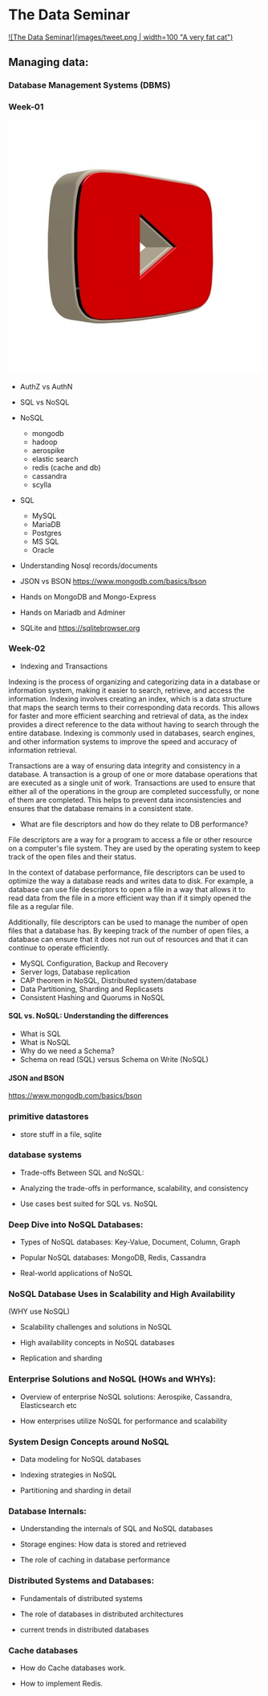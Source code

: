 # The Data Seminar

[![The Data Seminar](images/tweet.png | width=100 "A very fat cat")](https://x.com/LVNilesh/status/1769527179740664115?s=20)

## Managing data:

### Database Management Systems (DBMS)

### Week-01

[![video| width=30](images/play.jpg)](https://player.vimeo.com/video/925660810)

- AuthZ vs AuthN
- SQL vs NoSQL

- NoSQL

  - mongodb
  - hadoop
  - aerospike
  - elastic search
  - redis (cache and db)
  - cassandra
  - scylla

- SQL

  - MySQL
  - MariaDB
  - Postgres
  - MS SQL
  - Oracle

- Understanding Nosql records/documents
- JSON vs BSON https://www.mongodb.com/basics/bson

- Hands on MongoDB and Mongo-Express
- Hands on Mariadb and Adminer
- SQLite and https://sqlitebrowser.org

### Week-02

- Indexing and Transactions

Indexing is the process of organizing and categorizing data in a database or information system, making it easier to search, retrieve, and access the information. Indexing involves creating an index, which is a data structure that maps the search terms to their corresponding data records. This allows for faster and more efficient searching and retrieval of data, as the index provides a direct reference to the data without having to search through the entire database. Indexing is commonly used in databases, search engines, and other information systems to improve the speed and accuracy of information retrieval.

Transactions are a way of ensuring data integrity and consistency in a database. A transaction is a group of one or more database operations that are executed as a single unit of work. Transactions are used to ensure that either all of the operations in the group are completed successfully, or none of them are completed. This helps to prevent data inconsistencies and ensures that the database remains in a consistent state.

- What are file descriptors and how do they relate to DB performance?

File descriptors are a way for a program to access a file or other resource on a computer's file system. They are used by the operating system to keep track of the open files and their status.

In the context of database performance, file descriptors can be used to optimize the way a database reads and writes data to disk. For example, a database can use file descriptors to open a file in a way that allows it to read data from the file in a more efficient way than if it simply opened the file as a regular file.

Additionally, file descriptors can be used to manage the number of open files that a database has. By keeping track of the number of open files, a database can ensure that it does not run out of resources and that it can continue to operate efficiently.

- MySQL Configuration, Backup and Recovery
- Server logs, Database replication
- CAP theorem in NoSQL, Distributed system/database
- Data Partitioning, Sharding and Replicasets
- Consistent Hashing and Quorums in NoSQL

#### SQL vs. NoSQL: Understanding the differences

- What is SQL
- What is NoSQL
- Why do we need a Schema?
- Schema on read (SQL) versus Schema on Write (NoSQL)

#### JSON and BSON

https://www.mongodb.com/basics/bson

### primitive datastores

- store stuff in a file, sqlite

### database systems

- Trade-offs Between SQL and NoSQL:

- Analyzing the trade-offs in performance, scalability, and consistency

- Use cases best suited for SQL vs. NoSQL

### Deep Dive into NoSQL Databases:

- Types of NoSQL databases: Key-Value, Document, Column, Graph

- Popular NoSQL databases: MongoDB, Redis, Cassandra

- Real-world applications of NoSQL

### NoSQL Database Uses in Scalability and High Availability

(WHY use NoSQL)

- Scalability challenges and solutions in NoSQL

- High availability concepts in NoSQL databases

- Replication and sharding

### Enterprise Solutions and NoSQL (HOWs and WHYs):

- Overview of enterprise NoSQL solutions: Aerospike, Cassandra, Elasticsearch etc

- How enterprises utilize NoSQL for performance and scalability

### System Design Concepts around NoSQL

- Data modeling for NoSQL databases

- Indexing strategies in NoSQL

- Partitioning and sharding in detail

### Database Internals:

- Understanding the internals of SQL and NoSQL databases

- Storage engines: How data is stored and retrieved

- The role of caching in database performance

### Distributed Systems and Databases:

- Fundamentals of distributed systems

- The role of databases in distributed architectures

- current trends in distributed databases

### Cache databases

- How do Cache databases work.

- How to implement Redis.

